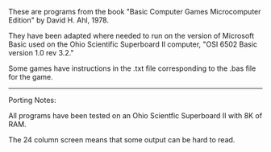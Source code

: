 These are programs from the book "Basic Computer Games Microcomputer
Edition" by David H. Ahl, 1978.

They have been adapted where needed to run on the version of Microsoft
Basic used on the Ohio Scientific Superboard II computer, "OSI 6502
Basic version 1.0 rev 3.2."

Some games have instructions in the .txt file corresponding to the
.bas file for the game.

---

Porting Notes:

All programs have been tested on an Ohio Scientfic Superboard II with
8K of RAM.

The 24 column screen means that some output can be hard to read.
